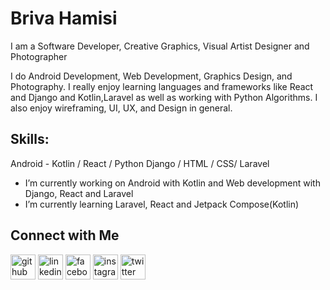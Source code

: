 # Briva Hamisi
I am a Software Developer, Creative Graphics, Visual Artist Designer and Photographer

I do Android Development, Web Development, Graphics Design, and Photography. I really enjoy learning languages and frameworks like React and Django and Kotlin,Laravel as well as working with Python Algorithms. I also enjoy wireframing, UI, UX, and Design in general.

## Skills: 
Android - Kotlin / React / Python Django / HTML / CSS/ Laravel

- I’m currently working on Android with Kotlin and Web development with Django, React and Laravel 
- I’m currently learning Laravel, React and Jetpack Compose(Kotlin)

## Connect with Me

[<img src='https://cdn.jsdelivr.net/npm/simple-icons@3.0.1/icons/github.svg' alt='github' height='40'>](https://github.com/BrivaHamisi)  [<img src='https://cdn.jsdelivr.net/npm/simple-icons@3.0.1/icons/linkedin.svg' alt='linkedin' height='40'>](https://www.linkedin.com/in/briva-hamisi/)  [<img src='https://cdn.jsdelivr.net/npm/simple-icons@3.0.1/icons/facebook.svg' alt='facebook' height='40'>](https://www.facebook.com/hamisi_briva)  [<img src='https://cdn.jsdelivr.net/npm/simple-icons@3.0.1/icons/instagram.svg' alt='instagram' height='40'>](https://www.instagram.com/hamisi_briva/)  [<img src='https://cdn.jsdelivr.net/npm/simple-icons@3.0.1/icons/twitter.svg' alt='twitter' height='40'>](https://twitter.com/hamisi_briva)  



